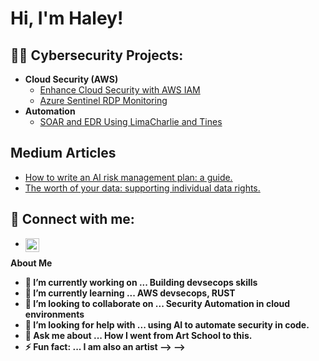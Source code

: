 <h1>Hi, I'm Haley! </h1>

<h2>👨‍💻 Cybersecurity Projects:</h2>

- <b>Cloud Security (AWS) </b>
  - [Enhance Cloud Security with AWS IAM](https://github.com/hbisaak/CloudSecurityAWS-IAM/tree/main)
   - [Azure Sentinel RDP Monitoring](https://github.com/hbisaak/Azure-Sentinel-RDP-Monitoring/tree/main)
- <b>Automation</b>
  - [SOAR and EDR Using LimaCharlie and Tines](https://github.com/hbisaak/SOAR-and-EDR/tree/main)
  

<h2> Medium Articles</h2>

- [How to write an AI risk management plan: a guide.](https://medium.com/@hbisaak/how-to-write-an-ai-risk-management-plan-a-guide-d86faa56cf51)
- [The worth of your data: supporting individual data rights.](https://medium.com/@hbisaak/the-worth-of-your-data-supporting-individual-data-rights-7456c7e18f28)

<h2> 🤳 Connect with me:</h2>

- [<img align="left" alt="hbisaak | LinkedIn" width="22px" src="https://cdn.jsdelivr.net/npm/simple-icons@v3/icons/linkedin.svg" />][linkedin]

[linkedin]: https://www.linkedin.com/in/h-b-isaak-023953316


  <b> About Me <b>
- 🔭 I’m currently working on ...  Building devsecops skills
- 🌱 I’m currently learning ... AWS devsecops, RUST
- 👯 I’m looking to collaborate on ... Security Automation in cloud environments
- 🤔 I’m looking for help with ... using AI to automate security in code. 
- 💬 Ask me about ... How I went from Art School to this. 
- ⚡ Fun fact: ... I am also an artist
-->
-->
